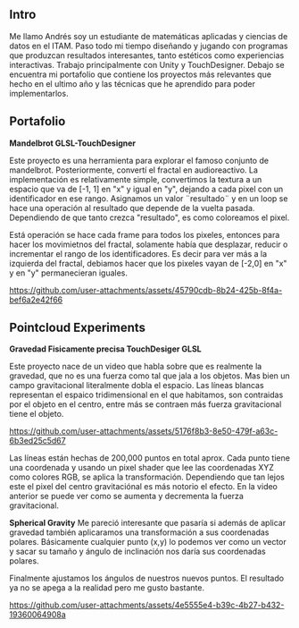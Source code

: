 ## Intro

Me llamo Andrés soy un estudiante de matemáticas aplicadas y ciencias de datos en el ITAM. Paso todo mi tiempo diseñando y jugando con programas que produzcan resultados interesantes, tanto estéticos como experiencias interactivas. Trabajo principalmente con Unity y TouchDesigner. Debajo se encuentra mi portafolio que contiene los proyectos más relevantes que hecho en el ultimo año y las técnicas que he aprendido para poder implementarlos.


## Portafolio 
**Mandelbrot GLSL-TouchDesigner**

Este proyecto es una herramienta para explorar el famoso conjunto de mandelbrot. Posteriormente, convertí el fractal en audioreactivo. La implementación es relativamente simple, convertimos la textura a un espacio que va de [-1, 1] en "x" y igual en "y", dejando a cada pixel con un identificador en ese rango. Asignamos un valor ¨resultado¨ y en un loop se hace una operación al resultado que depende de la vuelta pasada. Dependiendo de que tanto  crezca "resultado", es como coloreamos el pixel. 

Está operación se hace cada frame para todos los pixeles, entonces para hacer los movimietnos del fractal, solamente había que desplazar, reducir o incrementar el rango de los identificadores. Es decir para ver más a la izquierda del fractal, debiamos hacer que los pixeles vayan de [-2,0] en "x" y en "y" permanecieran iguales. 

https://github.com/user-attachments/assets/45790cdb-8b24-425b-8f4a-bef6a2e42f66







  
## Pointcloud Experiments


**Gravedad Fisicamente precisa TouchDesiger GLSL**

Este proyecto nace de un video que habla sobre que es realmente la gravedad, que no es una fuerza como tal que jala a los objetos. Mas bien un campo gravitacional literalmente dobla el espacio. Las líneas blancas representan el espaico tridimensional en el que habitamos, son contraidas por el objeto en el centro, entre más se contraen más fuerza gravitacional tiene el objeto. 





https://github.com/user-attachments/assets/5176f8b3-8e50-479f-a63c-6b3ed25c5d67


Las líneas están hechas de 200,000 puntos en total aprox. Cada punto tiene una coordenada y usando un pixel shader que lee las coordenadas XYZ como colores RGB, se aplica la transformación. Dependiendo que tan lejos este el pixel del centro gravitaciónal es más notorio el efecto. En la video anterior se puede ver como se aumenta y decrementa la fuerza gravitacional. 




**Spherical Gravity**
Me pareció interesante que pasaría si además de aplicar gravedad también aplicaramos una transformación a sus coordenadas polares. Básicamente cualquier punto (x,y) lo podemos ver como un vector y sacar su tamaño y ángulo de inclinación nos daría sus coordenadas polares. 

Finalmente ajustamos los ángulos de nuestros nuevos puntos. El resultado ya no se apega a la realidad pero me gusto bastante.


https://github.com/user-attachments/assets/4e5555e4-b39c-4b27-b432-19360064908a



